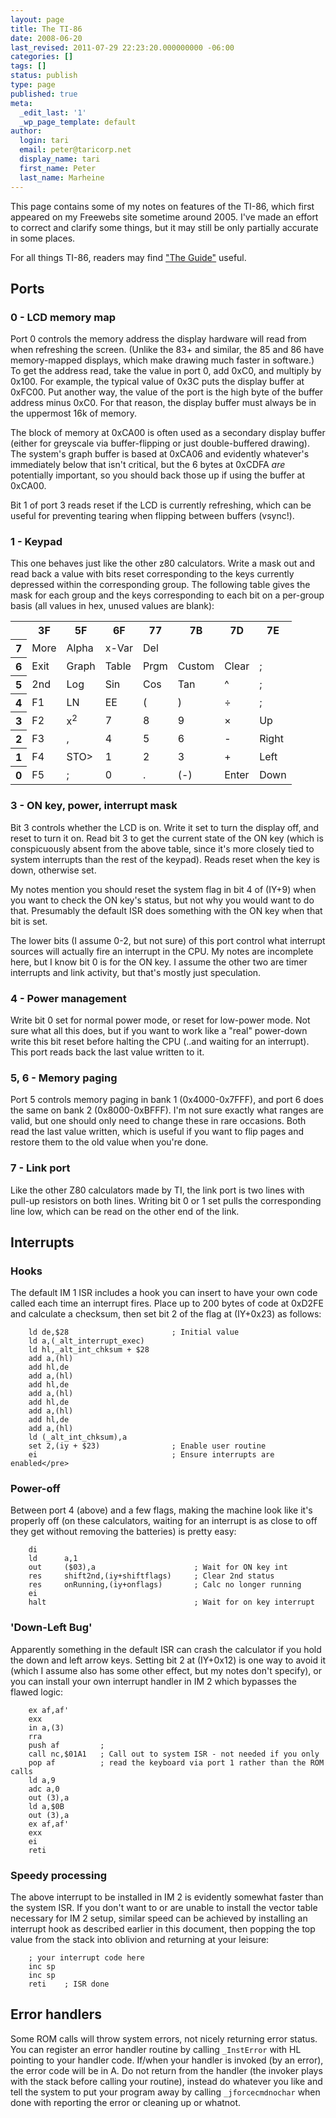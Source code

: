 ```yaml
---
layout: page
title: The TI-86
date: 2008-06-20
last_revised: 2011-07-29 22:23:20.000000000 -06:00
categories: []
tags: []
status: publish
type: page
published: true
meta:
  _edit_last: '1'
  _wp_page_template: default
author:
  login: tari
  email: peter@taricorp.net
  display_name: tari
  first_name: Peter
  last_name: Marheine
---
```


This page contains some of my notes on features of the TI-86, which first
appeared on my Freewebs site sometime around 2005. I've made an effort to
correct and clarify some things, but it may still be only partially accurate in
some places.

For all things TI-86, readers may find ["The Guide"](http://guide.ticalc.org/)
useful.

## Ports

### 0 - LCD memory map

Port 0 controls the memory address the display hardware will read from when
refreshing the screen. (Unlike the 83+ and similar, the 85 and 86 have
memory-mapped displays, which make drawing much faster in software.) To get the
address read, take the value in port 0, add 0xC0, and multiply by 0x100. For
example, the typical value of 0x3C puts the display buffer at 0xFC00. Put
another way, the value of the port is the high byte of the buffer address minus
0xC0. For that reason, the display buffer must always be in the uppermost 16k of
memory.

The block of memory at 0xCA00 is often used as a secondary display buffer
(either for greyscale via buffer-flipping or just double-buffered drawing). The
system's graph buffer is based at 0xCA06 and evidently whatever's immediately
below that isn't critical, but the 6 bytes at 0xCDFA *are* potentially
important, so you should back those up if using the buffer at 0xCA00.

Bit 1 of port 3 reads reset if the LCD is currently refreshing, which can be
useful for preventing tearing when flipping between buffers (vsync!).

### 1 - Keypad

This one behaves just like the other z80 calculators. Write a mask out and read
back a value with bits reset corresponding to the keys currently depressed
within the corresponding group. The following table gives the mask for each
group and the keys corresponding to each bit on a per-group basis (all values in
hex, unused values are blank):

<table>
<tbody>
<tr>
<th></th>
<th>3F</th>
<th>5F</th>
<th>6F</th>
<th>77</th>
<th>7B</th>
<th>7D</th>
<th>7E</th>
</tr>
<tr>
<th>7</th>
<td>More</td>
<td>Alpha</td>
<td>x-Var</td>
<td>Del</td>
<td></td>
<td></td>
<td></td>
</tr>
<tr>
<th>6</th>
<td>Exit</td>
<td>Graph</td>
<td>Table</td>
<td>Prgm</td>
<td>Custom</td>
<td>Clear</td>
<td>;</td>
</tr>
<tr>
<th>5</th>
<td>2nd</td>
<td>Log</td>
<td>Sin</td>
<td>Cos</td>
<td>Tan</td>
<td>^</td>
<td>;</td>
</tr>
<tr>
<th>4</th>
<td>F1</td>
<td>LN</td>
<td>EE</td>
<td>(</td>
<td>)</td>
<td>÷</td>
<td>;</td>
</tr>
<tr>
<th>3</th>
<td>F2</td>
<td>x<sup>2</sup></td>
<td>7</td>
<td>8</td>
<td>9</td>
<td>×</td>
<td>Up</td>
</tr>
<tr>
<th>2</th>
<td>F3</td>
<td>,</td>
<td>4</td>
<td>5</td>
<td>6</td>
<td>-</td>
<td>Right</td>
</tr>
<tr>
<th>1</th>
<td>F4</td>
<td>STO&gt;</td>
<td>1</td>
<td>2</td>
<td>3</td>
<td>+</td>
<td>Left</td>
</tr>
<tr>
<th>0</th>
<td>F5</td>
<td>;</td>
<td>0</td>
<td>.</td>
<td>(-)</td>
<td>Enter</td>
<td>Down</td>
</tr>
</tbody>
</table>

### 3 - ON key, power, interrupt mask

Bit 3 controls whether the LCD is on. Write it set to turn the display off, and
reset to turn it on. Read bit 3 to get the current state of the ON key (which is
conspicuously absent from the above table, since it's more closely tied to
system interrupts than the rest of the keypad). Reads reset when the key is
down, otherwise set.

My notes mention you should reset the system flag in bit 4 of (IY+9) when you
want to check the ON key's status, but not why you would want to do that.
Presumably the default ISR does something with the ON key when that bit is set.

The lower bits (I assume 0-2, but not sure) of this port control what interrupt
sources will actually fire an interrupt in the CPU. My notes are incomplete
here, but I know bit 0 is for the ON key. I assume the other two are timer
interrupts and link activity, but that's mostly just speculation.

### 4 - Power management

Write bit 0 set for normal power mode, or reset for low-power mode. Not sure
what all this does, but if you want to work like a "real" power-down write this
bit reset before halting the CPU (..and waiting for an interrupt). This port
reads back the last value written to it.

### 5, 6 - Memory paging

Port 5 controls memory paging in bank 1 (0x4000-0x7FFF), and port 6 does the
same on bank 2 (0x8000-0xBFFF). I'm not sure exactly what ranges are valid, but
one should only need to change these in rare occasions. Both read the last value
written, which is useful if you want to flip pages and restore them to the old
value when you're done.

### 7 - Link port

Like the other Z80 calculators made by TI, the link port is two lines with
pull-up resistors on both lines. Writing bit 0 or 1 set pulls the corresponding
line low, which can be read on the other end of the link.

## Interrupts

### Hooks

The default IM 1 ISR includes a hook you can insert to have your own code called
each time an interrupt fires. Place up to 200 bytes of code at 0xD2FE and
calculate a checksum, then set bit 2 of the flag at (IY+0x23) as follows:

```
    ld de,$28                       ; Initial value
    ld a,(_alt_interrupt_exec)
    ld hl,_alt_int_chksum + $28
    add a,(hl)
    add hl,de
    add a,(hl)
    add hl,de
    add a,(hl)
    add hl,de
    add a,(hl)
    add hl,de
    add a,(hl)
    ld (_alt_int_chksum),a
    set 2,(iy + $23)                ; Enable user routine
    ei                              ; Ensure interrupts are enabled</pre>
```

### Power-off

Between port 4 (above) and a few flags, making the machine look like it's
properly off (on these calculators, waiting for an interrupt is as close to off
they get without removing the batteries) is pretty easy:

```
    di
    ld      a,1
    out     ($03),a                      ; Wait for ON key int
    res     shift2nd,(iy+shiftflags)     ; Clear 2nd status
    res     onRunning,(iy+onflags)       ; Calc no longer running
    ei
    halt                                 ; Wait for on key interrupt
```

### 'Down-Left Bug'

Apparently something in the default ISR can crash the calculator if you hold the down and left arrow keys. Setting bit 2 at (IY+0x12) is one way to avoid it (which I assume also has some other effect, but my notes don't specify), or you can install your own interrupt handler in IM 2 which bypasses the flawed logic:

```
    ex af,af'
    exx
    in a,(3)
    rra
    push af         ; 
    call nc,$01A1   ; Call out to system ISR - not needed if you only
    pop af          ; read the keyboard via port 1 rather than the ROM calls
    ld a,9
    adc a,0
    out (3),a
    ld a,$0B
    out (3),a
    ex af,af'
    exx
    ei
    reti
```

### Speedy processing

The above interrupt to be installed in IM 2 is evidently somewhat faster than the system ISR. If you don't want to or are unable to install the vector table necessary for IM 2 setup, similar speed can be achieved by installing an interrupt hook as described earlier in this document, then popping the top value from the stack into oblivion and returning at your leisure:

```
    ; your interrupt code here
    inc sp
    inc sp
    reti    ; ISR done
```

## Error handlers

Some ROM calls will throw system errors, not nicely returning error status. You
can register an error handler routine by calling `_InstError` with HL pointing to
your handler code. If/when your handler is invoked (by an error), the error code
will be in A. Do not return from the handler (the invoker plays with the stack
before calling your routine), instead do whatever you like and tell the system
to put your program away by calling `_jforcecmdnochar` when done with reporting
the error or cleaning up or whatnot.

